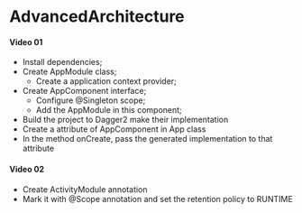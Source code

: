 # AdvancedArchitecture

#### Video 01
* Install dependencies;
* Create AppModule class;
  * Create a application context provider;
* Create AppComponent interface;
  * Configure @Singleton scope;
  * Add the AppModule in this component;
* Build the project to Dagger2 make their implementation
* Create a attribute of AppComponent in App class
* In the method onCreate, pass the generated implementation to that attribute

#### Video 02
* Create ActivityModule annotation
* Mark it with @Scope annotation and set the retention policy to RUNTIME

